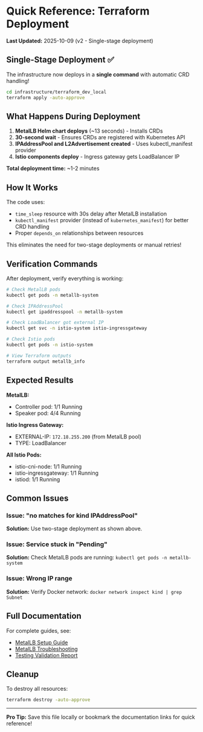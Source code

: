 # Quick Reference: Terraform Deployment

**Last Updated:** 2025-10-09 (v2 - Single-stage deployment)

## Single-Stage Deployment ✅

The infrastructure now deploys in a **single command** with automatic CRD handling!

```bash
cd infrastructure/terraform_dev_local
terraform apply -auto-approve
```

## What Happens During Deployment

1. **MetalLB Helm chart deploys** (~13 seconds) - Installs CRDs
2. **30-second wait** - Ensures CRDs are registered with Kubernetes API
3. **IPAddressPool and L2Advertisement created** - Uses kubectl_manifest provider
4. **Istio components deploy** - Ingress gateway gets LoadBalancer IP

**Total deployment time:** ~1-2 minutes

## How It Works

The code uses:

- `time_sleep` resource with 30s delay after MetalLB installation
- `kubectl_manifest` provider (instead of `kubernetes_manifest`) for better CRD handling
- Proper `depends_on` relationships between resources

This eliminates the need for two-stage deployments or manual retries!

## Verification Commands

After deployment, verify everything is working:

```bash
# Check MetalLB pods
kubectl get pods -n metallb-system

# Check IPAddressPool
kubectl get ipaddresspool -n metallb-system

# Check LoadBalancer got external IP
kubectl get svc -n istio-system istio-ingressgateway

# Check Istio pods
kubectl get pods -n istio-system

# View Terraform outputs
terraform output metallb_info
```

## Expected Results

**MetalLB:**

- Controller pod: 1/1 Running
- Speaker pod: 4/4 Running

**Istio Ingress Gateway:**

- EXTERNAL-IP: `172.18.255.200` (from MetalLB pool)
- TYPE: LoadBalancer

**All Istio Pods:**

- istio-cni-node: 1/1 Running
- istio-ingressgateway: 1/1 Running
- istiod: 1/1 Running

## Common Issues

### Issue: "no matches for kind IPAddressPool"

**Solution:** Use two-stage deployment as shown above.

### Issue: Service stuck in "Pending"

**Solution:** Check MetalLB pods are running: `kubectl get pods -n metallb-system`

### Issue: Wrong IP range

**Solution:** Verify Docker network: `docker network inspect kind | grep Subnet`

## Full Documentation

For complete guides, see:

- [MetalLB Setup Guide](docs/setup/metallb.md)
- [MetalLB Troubleshooting](docs/troubleshooting/metallb.md)
- [Testing Validation Report](docs/TESTING_VALIDATION_REPORT.md)

## Cleanup

To destroy all resources:

```bash
terraform destroy -auto-approve
```

---

**Pro Tip:** Save this file locally or bookmark the documentation links for quick reference!
